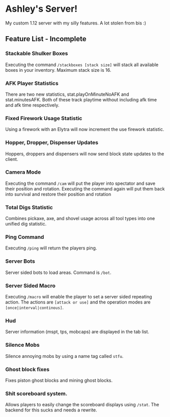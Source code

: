 # Ashley's Server!

My custom 1.12 server with my silly features.
A lot stolen from bis :)


## Feature List - Incomplete 

### Stackable Shulker Boxes
Executing the command `/stackboxes [stack size]` will stack all available boxes in your inventory. Maximum stack size is 16.

### AFK Player Statistics
There are two new statistics, stat.playOnMinuteNoAFK and stat.minutesAFK. Both of these track playtime without including afk time and afk time respectively. 

### Fixed Firework Usage Statistic
Using a firework with an Elytra will now increment the use firework statistic. 

### Hopper, Dropper, Dispenser Updates
Hoppers, droppers and dispensers will now send block state updates to the client.

### Camera Mode
Executing the command `/cam` will put the player into spectator and save their position and rotation. Executing the command again will put them back into survival and restore their position and rotation

### Total Digs Statistic
Combines pickaxe, axe, and shovel usage across all tool types into one unified dig statistic.

### Ping Command
Executing `/ping` will return the players ping.

### Server Bots
Server sided bots to load areas. Command is `/bot`.

### Server Sided Macro
Executing `/macro` will enable the player to set a server sided repeating action. The actions are `[attack or use]` and the operation modes are `[once|interval|continous]`.

### Hud
Server information (mspt, tps, mobcaps) are displayed in the tab list.

### Silence Mobs
Silence annoying mobs by using a name tag called `stfu`.

### Ghost block fixes
Fixes piston ghost blocks and mining ghost blocks.

### Shit scoreboard system.
Allows players to easily change the scoreboard displays using `/stat`. The backend for this sucks and needs a rewrite.
